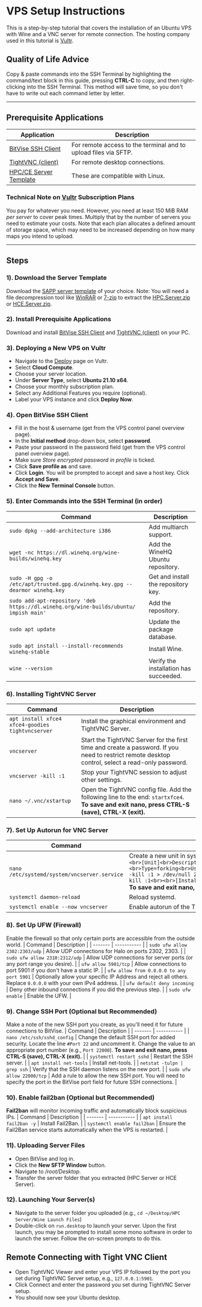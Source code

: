 # VPS Setup Instructions

This is a step-by-step tutorial that covers the installation of an Ubuntu VPS with Wine and a VNC server for remote connection. The hosting company used in this tutorial is [Vultr](https://www.vultr.com/).

## Quality of Life Advice
Copy & paste commands into the SSH Terminal by highlighting the command/text block in this guide, pressing **CTRL-C** to copy, and then right-clicking into the SSH Terminal. This method will save time, so you don't have to write out each command letter by letter.

---

## Prerequisite Applications
| Application                                                                                       | Description                                                     |
|---------------------------------------------------------------------------------------------------|-----------------------------------------------------------------|
| [BitVise SSH Client](https://www.bitvise.com/ssh-client-download)                                 | For remote access to the terminal and to upload files via SFTP. |
| [TightVNC (client)](https://www.tightvnc.com/download.php)                                        | For remote desktop connections.                                 |
| [HPC/CE Server Template](https://github.com/Chalwk77/HALO-SCRIPT-PROJECTS/releases/tag/ReadyToGo) | These are compatible with Linux.                                |

### Technical Note on [Vultr](https://www.vultr.com/) Subscription Plans
You pay for whatever you need. However, you need at least 150 MiB RAM *per server* to cover peak times. Multiply that by the number of servers you need to estimate your costs. Note that each plan allocates a defined amount of storage space, which may need to be increased depending on how many maps you intend to upload.

---

## Steps

### 1). Download the Server Template
Download the [SAPP server template](https://github.com/Chalwk77/HALO-SCRIPT-PROJECTS/releases/tag/ReadyToGo) of your choice. Note: You will need a file decompression tool like [WinRAR](https://www.win-rar.com/start.html?&L=0) or [7-zip](https://www.7-zip.org/download.html) to extract the [HPC.Server.zip](https://github.com/Chalwk77/HALO-SCRIPT-PROJECTS/releases/download/ReadyToGo/HPC.Server.zip) or [HCE.Server.zip](https://github.com/Chalwk77/HALO-SCRIPT-PROJECTS/releases/download/ReadyToGo/HCE.Server.zip).

### 2). Install Prerequisite Applications
Download and install [BitVise SSH Client](https://www.bitvise.com/ssh-client-download) and [TightVNC (client)](https://www.tightvnc.com/download.php) on your PC.

### 3). Deploying a New VPS on Vultr
- Navigate to the [Deploy](https://my.vultr.com/deploy/) page on Vultr.
- Select **Cloud Compute**.
- Choose your server location.
- Under **Server Type**, select **Ubuntu 21.10 x64**.
- Choose your monthly subscription plan.
- Select any Additional Features you require (optional).
- Label your VPS instance and click **Deploy Now**.

### 4). Open BitVise SSH Client
- Fill in the host & username (get from the VPS control panel overview page).
- In the **Initial method** drop-down box, select **password**.
- Paste your password in the password field (get from the VPS control panel overview page).
- Make sure *Store encrypted password in profile* is ticked.
- Click **Save profile as** and save.
- Click **Login**. You will be prompted to accept and save a host key. Click **Accept and Save**.
- Click the **New Terminal Console** button.

### 5). Enter Commands into the SSH Terminal (in order)
| Command                                                                               | Description                            |
|---------------------------------------------------------------------------------------|----------------------------------------|
| `sudo dpkg --add-architecture i386`                                                   | Add multiarch support.                 |
| `wget -nc https://dl.winehq.org/wine-builds/winehq.key`                               | Add the WineHQ Ubuntu repository.      |
| `sudo -H gpg -o /etc/apt/trusted.gpg.d/winehq.key.gpg --dearmor winehq.key`           | Get and install the repository key.    |
| `sudo add-apt-repository 'deb https://dl.winehq.org/wine-builds/ubuntu/ impish main'` | Add the repository.                    |
| `sudo apt update`                                                                     | Update the package database.           |
| `sudo apt install --install-recommends winehq-stable`                                 | Install Wine.                          |
| `wine --version`                                                                      | Verify the installation has succeeded. |

### 6). Installing TightVNC Server
| Command                                          | Description                                                                                                                                      |
|--------------------------------------------------|--------------------------------------------------------------------------------------------------------------------------------------------------|
| `apt install xfce4 xfce4-goodies tightvncserver` | Install the graphical environment and TightVNC Server.                                                                                           |
| `vncserver`                                      | Start the TightVNC Server for the first time and create a password. If you need to restrict remote desktop control, select a read-only password. |
| `vncserver -kill :1`                             | Stop your TightVNC session to adjust other settings.                                                                                             |
| `nano ~/.vnc/xstartup`                           | Open the TightVNC config file. Add the following line to the end: `startxfce4`. **To save and exit nano, press CTRL-S (save), CTRL-X (exit).**   |

### 7). Set Up Autorun for VNC Server
| Command                                      | Description                                                                                                                                                                                                                                                                                                                                                                                                                                                                                                                    |
|----------------------------------------------|--------------------------------------------------------------------------------------------------------------------------------------------------------------------------------------------------------------------------------------------------------------------------------------------------------------------------------------------------------------------------------------------------------------------------------------------------------------------------------------------------------------------------------|
| `nano /etc/systemd/system/vncserver.service` | Create a new unit in systemd. Insert the following config: <br> ```<br>[Unit]<br>Description=TightVNC server<br>After=syslog.target network.target<br><br>[Service]<br>Type=forking<br>User=root<br>PAMName=login<br>PIDFile=/root/.vnc/%H:1.pid<br>ExecStartPre=-/usr/bin/vncserver -kill :1 > /dev/null 2>&1<br>ExecStart=/usr/bin/vncserver -geometry 1920x1080<br>ExecStop=/usr/bin/vncserver -kill :1<br><br>[Install]<br>WantedBy=multi-user.target```<br>**To save and exit nano, press CTRL-S (save), CTRL-X (exit).** |
| `systemctl daemon-reload`                    | Reload systemd.                                                                                                                                                                                                                                                                                                                                                                                                                                                                                                                |
| `systemctl enable --now vncserver`           | Enable autorun of the TightVNC server and start it.                                                                                                                                                                                                                                                                                                                                                                                                                                                                            |

### 8). Set Up UFW (Firewall)
Enable the firewall so that only certain ports are accessible from the outside world.
| Command | Description |
| ------- | ----------- |
| `sudo ufw allow 2302:2303/udp` | Allow UDP connections for Halo on ports 2302, 2303. |
| `sudo ufw allow 2310:2312/udp` | Allow UDP connections for server ports (or any port range you desire). |
| `ufw allow 5901/tcp` | Allow connections to port 5901 if you don't have a static IP. |
| `ufw allow from 0.0.0.0 to any port 5901` | Optionally allow your specific IP Address and reject all others. Replace `0.0.0.0` with your own IPv4 address. |
| `ufw default deny incoming` | Deny other inbound connections if you did the previous step. |
| `sudo ufw enable` | Enable the UFW. |

### 9). Change SSH Port (Optional but Recommended)
Make a note of the new SSH port you create, as you'll need it for future connections to BitVise.
| Command | Description |
| ------- | ----------- |
| `nano /etc/ssh/sshd_config` | Change the default SSH port for added security. Locate the line `#Port 22` and uncomment it. Change the value to an appropriate port number (e.g., `Port 22000`). **To save and exit nano, press CTRL-S (save), CTRL-X (exit).** |
| `systemctl restart sshd` | Restart the SSH server. |
| `apt install net-tools` | Install net-tools. |
| `netstat -tulpn | grep ssh` | Verify that the SSH daemon listens on the new port. |
| `sudo ufw allow 22000/tcp` | Add a rule to allow the new SSH port. You will need to specify the port in the BitVise port field for future SSH connections. |

### 10). Enable fail2ban (Optional but Recommended)
**Fail2ban** will monitor incoming traffic and automatically block suspicious IPs.
| Command | Description |
| ------- | ----------- |
| `apt install fail2ban -y` | Install Fail2Ban. |
| `systemctl enable fail2ban` | Ensure the Fail2Ban service starts automatically when the VPS is restarted. |

### 11). Uploading Server Files
- Open BitVise and log in.
- Click the **New SFTP Window** button.
- Navigate to */root/Desktop*.
- Transfer the server folder that you extracted (HPC Server or HCE Server).

### 12). Launching Your Server(s)
- Navigate to the server folder you uploaded (e.g., `cd ~/Desktop/HPC Server/Wine Launch Files`)
- Double-click on `run.desktop` to launch your server. Upon the first launch, you may be prompted to install some mono software in order to launch the server. Follow the on-screen prompts to do this.

## Remote Connecting with Tight VNC Client
- Open TightVNC Viewer and enter your VPS IP followed by the port you set during TightVNC Server setup, e.g., `127.0.0.1:5901`.
- Click Connect and enter the password you set during TightVNC Server setup.
- You should now see your Ubuntu desktop.